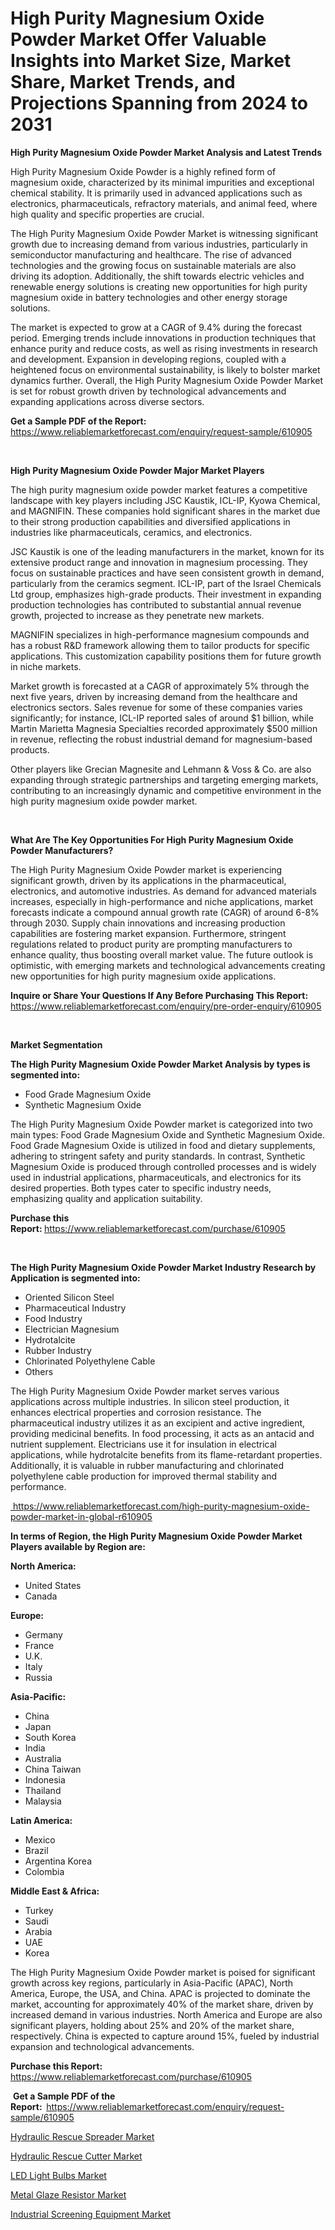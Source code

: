 <p><h1>High Purity Magnesium Oxide Powder Market Offer Valuable Insights into Market Size, Market Share, Market Trends, and Projections Spanning from 2024 to 2031</h1></p><p><strong>High Purity Magnesium Oxide Powder Market Analysis and Latest Trends</strong></p>
<p><p>High Purity Magnesium Oxide Powder is a highly refined form of magnesium oxide, characterized by its minimal impurities and exceptional chemical stability. It is primarily used in advanced applications such as electronics, pharmaceuticals, refractory materials, and animal feed, where high quality and specific properties are crucial.</p><p>The High Purity Magnesium Oxide Powder Market is witnessing significant growth due to increasing demand from various industries, particularly in semiconductor manufacturing and healthcare. The rise of advanced technologies and the growing focus on sustainable materials are also driving its adoption. Additionally, the shift towards electric vehicles and renewable energy solutions is creating new opportunities for high purity magnesium oxide in battery technologies and other energy storage solutions.</p><p>The market is expected to grow at a CAGR of 9.4% during the forecast period. Emerging trends include innovations in production techniques that enhance purity and reduce costs, as well as rising investments in research and development. Expansion in developing regions, coupled with a heightened focus on environmental sustainability, is likely to bolster market dynamics further. Overall, the High Purity Magnesium Oxide Powder Market is set for robust growth driven by technological advancements and expanding applications across diverse sectors.</p></p>
<p><strong>Get a Sample PDF of the Report:&nbsp;</strong> <a href="https://www.reliablemarketforecast.com/enquiry/request-sample/610905?utm_campaign=1178&utm_medium=2&utm_source=Github&utm_content=ia&utm_term=29092024&utm_id=high-purity-magnesium-oxide-powder">https://www.reliablemarketforecast.com/enquiry/request-sample/610905</a></p>
<p>&nbsp;</p>
<p><strong>High Purity Magnesium Oxide Powder Major Market Players</strong></p>
<p><p>The high purity magnesium oxide powder market features a competitive landscape with key players including JSC Kaustik, ICL-IP, Kyowa Chemical, and MAGNIFIN. These companies hold significant shares in the market due to their strong production capabilities and diversified applications in industries like pharmaceuticals, ceramics, and electronics.</p><p>JSC Kaustik is one of the leading manufacturers in the market, known for its extensive product range and innovation in magnesium processing. They focus on sustainable practices and have seen consistent growth in demand, particularly from the ceramics segment. ICL-IP, part of the Israel Chemicals Ltd group, emphasizes high-grade products. Their investment in expanding production technologies has contributed to substantial annual revenue growth, projected to increase as they penetrate new markets.</p><p>MAGNIFIN specializes in high-performance magnesium compounds and has a robust R&D framework allowing them to tailor products for specific applications. This customization capability positions them for future growth in niche markets.</p><p>Market growth is forecasted at a CAGR of approximately 5% through the next five years, driven by increasing demand from the healthcare and electronics sectors. Sales revenue for some of these companies varies significantly; for instance, ICL-IP reported sales of around $1 billion, while Martin Marietta Magnesia Specialties recorded approximately $500 million in revenue, reflecting the robust industrial demand for magnesium-based products.</p><p>Other players like Grecian Magnesite and Lehmann & Voss & Co. are also expanding through strategic partnerships and targeting emerging markets, contributing to an increasingly dynamic and competitive environment in the high purity magnesium oxide powder market.</p></p>
<p>&nbsp;</p>
<p><strong>What Are The Key Opportunities For High Purity Magnesium Oxide Powder Manufacturers?</strong></p>
<p><p>The High Purity Magnesium Oxide Powder market is experiencing significant growth, driven by its applications in the pharmaceutical, electronics, and automotive industries. As demand for advanced materials increases, especially in high-performance and niche applications, market forecasts indicate a compound annual growth rate (CAGR) of around 6-8% through 2030. Supply chain innovations and increasing production capabilities are fostering market expansion. Furthermore, stringent regulations related to product purity are prompting manufacturers to enhance quality, thus boosting overall market value. The future outlook is optimistic, with emerging markets and technological advancements creating new opportunities for high purity magnesium oxide applications.</p></p>
<p><strong>Inquire or Share Your Questions If Any Before Purchasing This Report:</strong> <a href="https://www.reliablemarketforecast.com/enquiry/pre-order-enquiry/610905?utm_campaign=1178&utm_medium=2&utm_source=Github&utm_content=ia&utm_term=29092024&utm_id=high-purity-magnesium-oxide-powder">https://www.reliablemarketforecast.com/enquiry/pre-order-enquiry/610905</a></p>
<p>&nbsp;</p>
<p><strong>Market Segmentation</strong></p>
<p><strong>The High Purity Magnesium Oxide Powder Market Analysis by types is segmented into:</strong></p>
<p><ul><li>Food Grade Magnesium Oxide</li><li>Synthetic Magnesium Oxide</li></ul></p>
<p><p>The High Purity Magnesium Oxide Powder market is categorized into two main types: Food Grade Magnesium Oxide and Synthetic Magnesium Oxide. Food Grade Magnesium Oxide is utilized in food and dietary supplements, adhering to stringent safety and purity standards. In contrast, Synthetic Magnesium Oxide is produced through controlled processes and is widely used in industrial applications, pharmaceuticals, and electronics for its desired properties. Both types cater to specific industry needs, emphasizing quality and application suitability.</p></p>
<p><strong>Purchase this Report:&nbsp;</strong><a href="https://www.reliablemarketforecast.com/purchase/610905?utm_campaign=1178&utm_medium=2&utm_source=Github&utm_content=ia&utm_term=29092024&utm_id=high-purity-magnesium-oxide-powder">https://www.reliablemarketforecast.com/purchase/610905</a></p>
<p>&nbsp;</p>
<p><strong>The High Purity Magnesium Oxide Powder Market Industry Research by Application is segmented into:</strong></p>
<p><ul><li>Oriented Silicon Steel</li><li>Pharmaceutical Industry</li><li>Food Industry</li><li>Electrician Magnesium</li><li>Hydrotalcite</li><li>Rubber Industry</li><li>Chlorinated Polyethylene Cable</li><li>Others</li></ul></p>
<p><p>The High Purity Magnesium Oxide Powder market serves various applications across multiple industries. In silicon steel production, it enhances electrical properties and corrosion resistance. The pharmaceutical industry utilizes it as an excipient and active ingredient, providing medicinal benefits. In food processing, it acts as an antacid and nutrient supplement. Electricians use it for insulation in electrical applications, while hydrotalcite benefits from its flame-retardant properties. Additionally, it is valuable in rubber manufacturing and chlorinated polyethylene cable production for improved thermal stability and performance.</p></p>
<p><a href="https://www.reliablemarketforecast.com/high-purity-magnesium-oxide-powder-market-in-global-r610905?utm_campaign=1178&utm_medium=2&utm_source=Github&utm_content=ia&utm_term=29092024&utm_id=high-purity-magnesium-oxide-powder">&nbsp;https://www.reliablemarketforecast.com/high-purity-magnesium-oxide-powder-market-in-global-r610905</a></p>
<p><strong>In terms of Region, the High Purity Magnesium Oxide Powder Market Players available by Region are:</strong></p>
<p>
    <p> <strong> North America: </strong>
        <ul>
            <li>United States</li>
            <li>Canada</li>
        </ul>
        </p> 
    <p> <strong> Europe: </strong>
        <ul>
            <li>Germany</li>
            <li>France</li>
            <li>U.K.</li>
            <li>Italy</li>
            <li>Russia</li>
        </ul>
        </p> 
    <p> <strong> Asia-Pacific: </strong>
        <ul>
            <li>China</li>
            <li>Japan</li>
            <li>South Korea</li>
            <li>India</li>
            <li>Australia</li>
            <li>China Taiwan</li>
            <li>Indonesia</li>
            <li>Thailand</li>
            <li>Malaysia</li>
        </ul>
        </p> 
    <p> <strong> Latin America: </strong>
        <ul>
            <li>Mexico</li>
            <li>Brazil</li>
            <li>Argentina Korea</li>
            <li>Colombia</li>
        </ul>
        </p> 
    <p> <strong> Middle East & Africa: </strong>
        <ul>
            <li>Turkey</li>
            <li>Saudi</li>
            <li>Arabia</li>
            <li>UAE</li>
            <li>Korea</li>
        </ul>
    </p>
    </p>
<p><p>The High Purity Magnesium Oxide Powder market is poised for significant growth across key regions, particularly in Asia-Pacific (APAC), North America, Europe, the USA, and China. APAC is projected to dominate the market, accounting for approximately 40% of the market share, driven by increased demand in various industries. North America and Europe are also significant players, holding about 25% and 20% of the market share, respectively. China is expected to capture around 15%, fueled by industrial expansion and technological advancements.</p></p>
<p><strong>Purchase this Report: </strong><a href="https://www.reliablemarketforecast.com/purchase/610905?utm_campaign=1178&utm_medium=2&utm_source=Github&utm_content=ia&utm_term=29092024&utm_id=high-purity-magnesium-oxide-powder">https://www.reliablemarketforecast.com/purchase/610905</a></p>
<p>&nbsp;<strong>Get a Sample PDF of the Report:&nbsp;&nbsp;</strong><a href="https://www.reliablemarketforecast.com/enquiry/request-sample/610905?utm_campaign=1178&utm_medium=2&utm_source=Github&utm_content=ia&utm_term=29092024&utm_id=high-purity-magnesium-oxide-powder">https://www.reliablemarketforecast.com/enquiry/request-sample/610905</a></p>
<p><strong></strong></p>
<p><p><a href="https://www.linkedin.com/pulse/hydraulic-rescue-spreader-market-global-regional-analysis-focus-oes4f?utm_campaign=1178&utm_medium=2&utm_source=Github&utm_content=ia&utm_term=29092024&utm_id=high-purity-magnesium-oxide-powder">Hydraulic Rescue Spreader Market</a></p><p><a href="https://www.linkedin.com/pulse/emerging-opportunities-challenges-global-hydraulic-rescue-cutter-tvuzf?utm_campaign=1178&utm_medium=2&utm_source=Github&utm_content=ia&utm_term=29092024&utm_id=high-purity-magnesium-oxide-powder">Hydraulic Rescue Cutter Market</a></p><p><a href="https://issuu.com/reportprime-2/docs/led-light-bulbs-market-size-2030.pp_2c471fc6530d94?utm_campaign=1178&utm_medium=2&utm_source=Github&utm_content=ia&utm_term=29092024&utm_id=high-purity-magnesium-oxide-powder">LED Light Bulbs Market</a></p><p><a href="https://issuu.com/reportprime-2/docs/metal-glaze-resistor-market-size-20_60cfcf604f8c17?utm_campaign=1178&utm_medium=2&utm_source=Github&utm_content=ia&utm_term=29092024&utm_id=high-purity-magnesium-oxide-powder">Metal Glaze Resistor Market</a></p><p><a href="https://www.linkedin.com/pulse/industrial-screening-equipment-market-segmentation-geographical-j9hvf?utm_campaign=1178&utm_medium=2&utm_source=Github&utm_content=ia&utm_term=29092024&utm_id=high-purity-magnesium-oxide-powder">Industrial Screening Equipment Market</a></p></p>